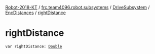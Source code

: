 [Robot-2018-KT](../../../index.md) / [frc.team4096.robot.subsystems](../../index.md) / [DriveSubsystem](../index.md) / [EncDistances](index.md) / [rightDistance](./right-distance.md)

# rightDistance

`var rightDistance: `[`Double`](https://kotlinlang.org/api/latest/jvm/stdlib/kotlin/-double/index.html)
